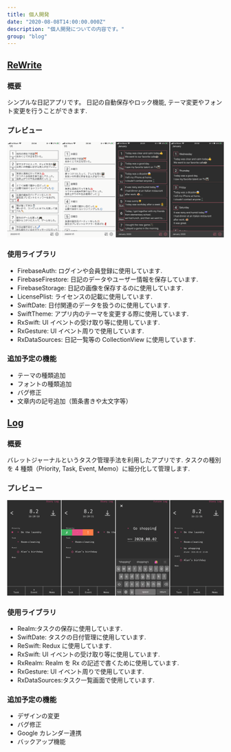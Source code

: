 ```yaml
---
title: 個人開発
date: "2020-08-08T14:00:00.000Z"
description: "個人開発についての内容です。"
group: "blog"
---
```


## [ReWrite](https://apps.apple.com/jp/app/id1505143601)

### 概要

シンプルな日記アプリです。
日記の自動保存やロック機能, テーマ変更やフォント変更を行うことができます.

### プレビュー

![ReWrite](../../assets/introduction/ReWrite_Preview.png)

### 使用ライブラリ

- FirebaseAuth: ログインや会員登録に使用しています.
- FirebaseFirestore: 日記のデータやユーザー情報を保存しています.
- FirebaseStorage: 日記の画像を保存するのに使用しています.
- LicensePlist: ライセンスの記載に使用しています.
- SwiftDate: 日付関連のデータを扱うのに使用しています.
- SwiftTheme: アプリ内のテーマを変更する際に使用しています.
- RxSwift: UI イベントの受け取り等に使用しています.
- RxGesture: UI イベント周りで使用しています.
- RxDataSources: 日記一覧等の CollectionView に使用しています.

### 追加予定の機能

- テーマの種類追加
- フォントの種類追加
- バグ修正
- 文章内の記号追加（箇条書きや太文字等）

## [Log](https://apps.apple.com/jp/app/id1469767260)

### 概要

バレットジャーナルというタスク管理手法を利用したアプリです.
タスクの種別を 4 種類（Priority, Task, Event, Memo）に細分化して管理します.

### プレビュー

![Log](../../assets/introduction/Log_Preview.png)

### 使用ライブラリ

- Realm:タスクの保存に使用しています.
- SwiftDate: タスクの日付管理に使用しています.
- ReSwift: Redux に使用しています.
- RxSwift: UI イベントの受け取り等に使用しています.
- RxRealm: Realm を Rx の記述で書くために使用しています.
- RxGesture: UI イベント周りで使用しています.
- RxDataSources:タスク一覧画面で使用しています.

### 追加予定の機能

- デザインの変更
- バグ修正
- Google カレンダー連携
- バックアップ機能
